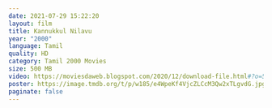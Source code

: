 ```yaml
---
date: 2021-07-29 15:22:20
layout: film
title: Kannukkul Nilavu
year: "2000"
language: Tamil
quality: HD
category: Tamil 2000 Movies
size: 500 MB
video: https://moviesdaweb.blogspot.com/2020/12/download-file.html#?o=55199c82058f2f18e1af8b70c95a53104db88c47978baf5d772d1e948248161eea26a889baca95a14a654d1beab6010142d666e7b9cdebfd3fbeecc8b322d37287ad001963971f5e8d16544e8ff29dade5ed4a6b96fd9ee97551c1fa8c873ae5ce6fd73fd393c519c5efbfd826d953bc6e7028a880688252e6c36359a5e8403e017fee27aa0c4a8e34e0d76aad6d2b718c91aeda844a744f1879a1ca2ce7cb8992cb835ea3eb7f7493bd312082330aee5bc5168fa6a32327
poster: https://image.tmdb.org/t/p/w185/e4WpeKf4VjcZLCcM3Qw2xTLgvdG.jpg
paginate: false
---
```

